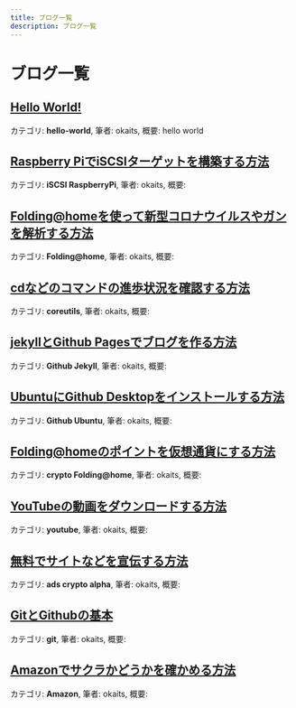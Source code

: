 ```yaml
---
title: ブログ一覧 
description: ブログ一覧
---
```

<h1>ブログ一覧</h1>
<a href="https://linuxcodevserver.github.io/blog/2021/06/28/2021062801"><h2>Hello World!</h2></a>
<span>カテゴリ: <b>hello-world</b>, 筆者: okaits, 概要: hello world</span>
<a href="https://linuxcodevserver.github.io/blog/2021/06/29/2021062901"><h2>Raspberry PiでiSCSIターゲットを構築する方法</h2></a>
<span>カテゴリ: <b>iSCSI RaspberryPi</b>, 筆者: okaits, 概要: </span>
<a href="https://linuxcodevserver.github.io/blog/2021/07/01/2021070101"><h2>Folding@homeを使って新型コロナウイルスやガンを解析する方法</h2></a>
<span>カテゴリ: <b>Folding@home</b>, 筆者: okaits, 概要: </span>
<a href="https://linuxcodevserver.github.io/blog/2021/07/20/2021072001"><h2>cdなどのコマンドの進歩状況を確認する方法</h2></a>
<span>カテゴリ: <b>coreutils</b>, 筆者: okaits, 概要: </span>
<a href="https://linuxcodevserver.github.io/blog/2021/07/20/2021072002"><h2>jekyllとGithub Pagesでブログを作る方法</h2></a>
<span>カテゴリ: <b>Github Jekyll</b>, 筆者: okaits, 概要: </span>
<a href="https://linuxcodevserver.github.io/blog/2021/07/20/2021072004"><h2>UbuntuにGithub Desktopをインストールする方法</h2></a>
<span>カテゴリ: <b>Github Ubuntu</b>, 筆者: okaits, 概要: </span>
<a href="https://linuxcodevserver.github.io/blog/2021/07/21/2021072101"><h2>Folding@homeのポイントを仮想通貨にする方法</h2></a>
<span>カテゴリ: <b>crypto Folding@home</b>, 筆者: okaits, 概要: </span>
<a href="https://linuxcodevserver.github.io/blog/2021/07/21/2021072102"><h2>YouTubeの動画をダウンロードする方法</h2></a>
<span>カテゴリ: <b>youtube</b>, 筆者: okaits, 概要: </span>
<a href="https://linuxcodevserver.github.io/blog/2021/07/21/2021072103"><h2>無料でサイトなどを宣伝する方法</h2></a>
<span>カテゴリ: <b>ads crypto alpha</b>, 筆者: okaits, 概要: </span>
<a href="https://linuxcodevserver.github.io/blog/2021/07/25/2021072501"><h2>GitとGithubの基本</h2></a>
<span>カテゴリ: <b>git</b>, 筆者: okaits, 概要: </span>
<a href="https://linuxcodevserver.github.io/blog/2021/07/26/2021072601"><h2>Amazonでサクラかどうかを確かめる方法</h2></a>
<span>カテゴリ: <b>Amazon</b>, 筆者: okaits, 概要: </span>
